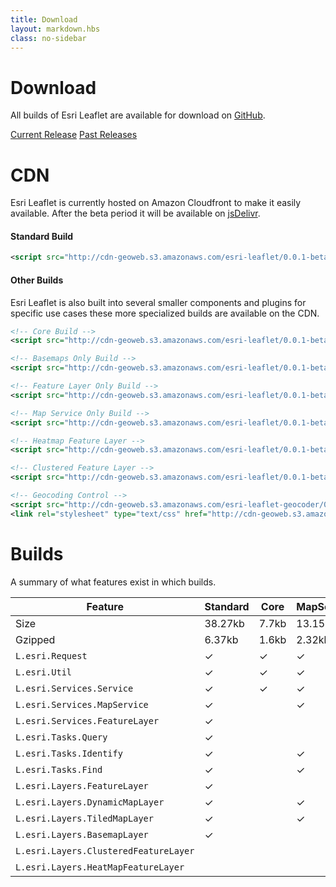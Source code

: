 ```yaml
---
title: Download
layout: markdown.hbs
class: no-sidebar
---
```


# Download

All builds of Esri Leaflet are available for download on [GitHub](https://github.com/Esri/esri-leaflet/releases/).

<a href="https://github.com/Esri/esri-leaflet/releases/download/v0.0.1-beta.5/esri-leaflet-v0.0.1-beta.5.zip" class="btn">Current Release</a>
<a href="https://github.com/Esri/esri-leaflet/releases/" class="btn">Past Releases</a>

# CDN

Esri Leaflet is currently hosted on Amazon Cloudfront to make it easily available. After the beta period it will be available on [jsDelivr](http://www.jsdelivr.com/).

#### Standard Build

```xml
<script src="http://cdn-geoweb.s3.amazonaws.com/esri-leaflet/0.0.1-beta.5/esri-leaflet.js"></script>
```

#### Other Builds

Esri Leaflet is also built into several smaller components and plugins for specific use cases these more specialized builds are available on the CDN.

```xml
<!-- Core Build -->
<script src="http://cdn-geoweb.s3.amazonaws.com/esri-leaflet/0.0.1-beta.5/esri-leaflet-core.js"></script>

<!-- Basemaps Only Build -->
<script src="http://cdn-geoweb.s3.amazonaws.com/esri-leaflet/0.0.1-beta.5/esri-leaflet-basemaps.js"></script>

<!-- Feature Layer Only Build -->
<script src="http://cdn-geoweb.s3.amazonaws.com/esri-leaflet/0.0.1-beta.5/esri-leaflet-feature-layer.js"></script>

<!-- Map Service Only Build -->
<script src="http://cdn-geoweb.s3.amazonaws.com/esri-leaflet/0.0.1-beta.5/esri-leaflet-map-service.js"></script>

<!-- Heatmap Feature Layer -->
<script src="http://cdn-geoweb.s3.amazonaws.com/esri-leaflet/0.0.1-beta.5/esri-leaflet-heatmap-feature-layer.js"></script>

<!-- Clustered Feature Layer -->
<script src="http://cdn-geoweb.s3.amazonaws.com/esri-leaflet/0.0.1-beta.5/esri-leaflet-clustered-feature-layer.js"></script>

<!-- Geocoding Control -->
<script src="http://cdn-geoweb.s3.amazonaws.com/esri-leaflet-geocoder/0.0.1-beta.5/esri-leaflet-geocoder.js"></script>
<link rel="stylesheet" type="text/css" href="http://cdn-geoweb.s3.amazonaws.com/esri-leaflet-geocoder/0.0.1-beta.5/esri-leaflet-geocoder.css">
```

# Builds

A summary of what features exist in which builds.

| Feature | Standard | Core | MapService | FeatureLayer | Basemaps | ClusteredFeatureLayer | HeatmapFeatureLayer |
| --- | --- | --- | --- | --- | --- | --- | --- |
| Size    | 38.27kb | 7.7kb | 13.15kb | 23kb | 8.3kb | 3.w2kb | 1.5kb |
| Gzipped | 6.37kb | 1.6kb | 2.32kb | 4.3kb | 1.5kb | 0.6kb | 0.3kb |
| `L.esri.Request` | &#10003; | &#10003; | &#10003; | &#10003; | &#10003; | | |
| `L.esri.Util` | &#10003; | &#10003; | &#10003; | &#10003; | | | |
| `L.esri.Services.Service` | &#10003; | &#10003; | &#10003; | &#10003; | | | |
| `L.esri.Services.MapService` | &#10003; | | &#10003; | | | | |
| `L.esri.Services.FeatureLayer` | &#10003; | | | &#10003; | | | |
| `L.esri.Tasks.Query` | &#10003; | | | &#10003; | | | |
| `L.esri.Tasks.Identify` | &#10003; | | &#10003; | | | | |
| `L.esri.Tasks.Find` | &#10003; | | &#10003; | | | | |
| `L.esri.Layers.FeatureLayer` | &#10003; | | | &#10003; | | | |
| `L.esri.Layers.DynamicMapLayer` | &#10003; | | &#10003; | | | | |
| `L.esri.Layers.TiledMapLayer` | &#10003; | | &#10003; | | | | |
| `L.esri.Layers.BasemapLayer` | &#10003; | | | | &#10003; | | |
| `L.esri.Layers.ClusteredFeatureLayer` | | | | | | &#10003; | |
| `L.esri.Layers.HeatMapFeatureLayer` | | | | | | | &#10003; |
